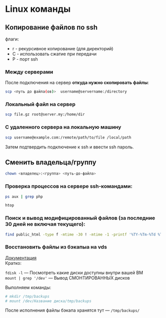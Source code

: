 # Linux команды

## Копирование файлов по ssh

флаги:
- r - рекурсивное копирование (для директорий)
- C - использовать сжатие при передачи
- P - порт ssh

### Между серверами
После подключения на сервер <b>откуда нужно скопировать файлы</b>:

~~~bash  
scp <путь до файла(ов)>  username@servername:/directory
~~~

### Локальный файл на сервер

~~~bash  
scp file.gz root@server.my:/home/dir
~~~


### С удаленного сервера на локальную машину

~~~bash  
scp username@example.com:/remote/path/to/file /local/path
~~~



Затем подтвердить подключение к ssh и ввести ssh пароль.

## Сменить владельца/группу

~~~bash  
chown <владелец>:<группа> <путь-до-файла>
~~~

### Проверка процессов на сервере ssh-командами:
~~~bash
ps aux | grep php
~~~
~~~bash
htop
~~~

### Поиск и вывод модифицированный файлов (за последние 30 дней не включая текущего):
~~~bash
find public_html -type f -mtime -30 ! -mtime -1 -printf '%TY-%Tm-%Td %TT %p\n' | sort -r
~~~


### Восстановить файлы из бэкапыа на vds
[Документация](https://www.netangels.ru/support/cloud-vds/disk-mount/)<br>
Кратко:

`fdisk -l` — Посмотреть какие диски доступны внутри вашей ВМ<br>
`mount | grep '/dev'` — Вывод СМОНТИРОВАННЫХ дисков


Выполняем команды:
~~~bash
# mkdir /tmp/backups
# mount /dev/Название диска/tmp/backups
~~~
После исполнения файлы бэкапа хранятся тут — `/tmp/backups/`
